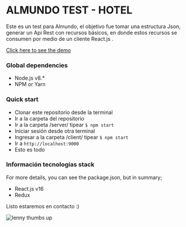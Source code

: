 # ALMUNDO TEST - HOTEL

Este es un test para Almundo, el objetivo fue tomar una estructura Json, generar un Api Rest con recursos básicos, en donde estos recursos se consumen por medio de un cliente React.js .

[Click here to see the demo]()

### Global dependencies
- Node.js v8.*
- NPM or Yarn

### Quick start
- Clonar este repositorio desde la terminal 
- Ir a la carpeta del repositorio 
- Ir a la carpeta /server/ tipear `$ npm start`
- Iniciar sesión desde otra terminal 
- Ingresar a la carpeta /client/ tipear `$ npm start`
- Ir a  `http://localhost:9000`
- Esto es todo 

### Información tecnologías stack 
For more details, you can see the package.json,
but in summary;
- React.js v16
- Redux


Listo estaremos en contacto :) 

![lenny thumbs up](https://gifsanimados.de/img-gifsanimados.de/g/goku/gifs-animados-goku-7.gif)
